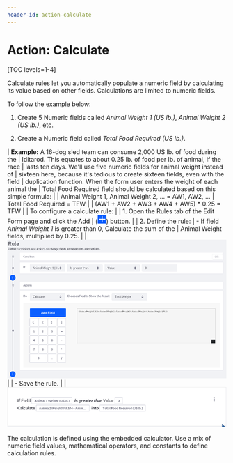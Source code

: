 ```yaml
---
header-id: action-calculate
---
```


# Action: Calculate

[TOC levels=1-4]

Calculate rules let you automatically populate a numeric field by calculating
its value based on other fields. Calculations are limited to numeric fields.

To follow the example below:

1.  Create 5 Numeric fields called *Animal Weight 1 (US lb.)*, *Animal Weight 2
    (US lb.)*, etc.

2.  Create a Numeric field called *Total Food Required (US lb.)*.

| **Example:** A 16-dog sled team can consume 2,000 US lb. of food during the
| Iditarod. This equates to about 0.25 lb. of food per lb. of animal, if the race
| lasts ten days. We'll use five numeric fields for animal weight instead of
| sixteen here, because it's tedious to create sixteen fields, even with the field
| duplication function. When the form user enters the weight of each animal the
| Total Food Required field should be calculated based on this simple formula:
| 
|     Animal Weight 1, Animal Weight 2, ... = AW1, AW2, ...
|     Total Food Required = TFW
| 
|     (AW1 + AW2 + AW3 + AW4 + AW5) * 0.25 = TFW
| 
| To configure a calculate rule:
| 
| 1. Open the Rules tab of the Edit Form page and click the Add
|    (![Add](../../../images/icon-add.png)) button.
| 
| 2. Define the rule:
|     - If field *Animal Weight 1* is greater than 0, Calculate the sum of the
|         Animal Weight fields, multiplied by 0.25.
| 
|     ![Figure 1: Build calculate actions with a handy calculator.](../../../images/forms-calculate-rule.png)
| 
|     - Save the rule.
| 
|     ![Figure 2: Once a rule is saved, it is displayed so that you can easily understand what it does.](../../../images/forms-calculate-rule2.png)

The calculation is defined using the embedded calculator. Use a mix of numeric
field values, mathematical operators, and constants to define calculation
rules.
